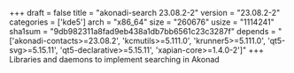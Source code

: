 +++
draft = false
title = "akonadi-search 23.08.2-2"
version = "23.08.2-2"
categories = ['kde5']
arch = "x86_64"
size = "260676"
usize = "1114241"
sha1sum = "9db982311a8fad9eb438a1db7bb6561c23c3287f"
depends = "['akonadi-contacts>=23.08.2', 'kcmutils>=5.111.0', 'krunner5>=5.111.0', 'qt5-svg>=5.15.11', 'qt5-declarative>=5.15.11', 'xapian-core>=1.4.0-2']"
+++
Libraries and daemons to implement searching in Akonad